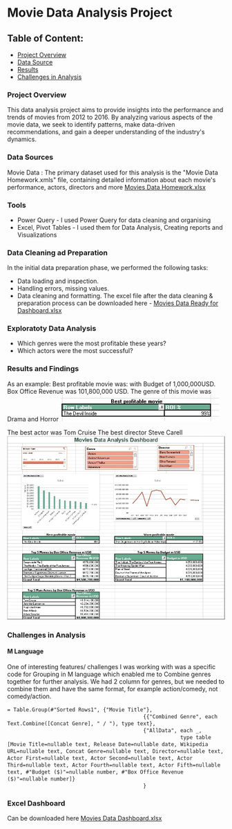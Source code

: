 # Movie Data Analysis Project
## Table of Content:
 - [Project Overview](#project-overview)
 - [Data Source](#data-sources)
 - [Results](#results-and-findings)
 - [Challenges in Analysis](#challenges-in-analysis)

### Project Overview
This data analysis project aims to provide insights into the performance and trends of movies from 2012 to 2016.
By analyzing various aspects of the movie data, we seek to identify patterns, make data-driven recommendations, and gain a deeper understanding of the industry's dynamics.

### Data Sources
Movie Data : The primary dataset used for this analysis is the "Movie Data Homework.xmls" file, containing detailed information about each movie's performance, actors, directors and more
[Movies Data Homework.xlsx](https://github.com/spevaky/MovieData/blob/bbf510e2977bf3e4fccc4afcff653b4a66a64674/Movies%20Data%20Homework.xlsx)

### Tools
 - Power Query - I used Power Query for data cleaning and organising
 - Excel, Pivot Tables - I used them for Data Analysis, Creating reports and Visualizations

### Data Cleaning ad Preparation
In the initial data preparation phase, we performed the following tasks:
 - Data loading and inspection.
 - Handling errors, missing values.
 - Data cleaning and formatting.
The excel file after the data cleaning & preparation process can be downloaded here - [Movies Data Ready for Dashboard.xlsx](https://github.com/spevaky/MovieData/blob/09bf7cecf917d4724468f18d982721acbd8fde72/Movies%20Data%20Ready%20for%20Dashboard.xlsx)
### Exploratoty Data Analysis
 - Which genres were the most profitable these years?
 - Which actors were the most successful?


### Results and Findings 
As an example:
Best profitable movie was: with Budget of 1,000,000USD. Box Office Revenue was 101,800,000 USD. The genre of this movie was Drama and Horror
![Best Prof Movie](https://github.com/spevaky/MovieData/blob/cbc23dfdbd86e6ea52b267a8199bb00f375d5025/Best%20Prof%20Movie.JPG)

The best actor was Tom Cruise
The best director Steve Carell
![Movies Data Dashboard](https://github.com/spevaky/MovieData/blob/0759b09e1ffbd7f9c54dbbe9274fffe50a44f21f/Movies%20Data%20Dashboard.jpeg)

### Challenges in Analysis
#### M Language
One of interesting features/ challenges I was working with was a specific code for Grouping in M language which enabled me to Combine genres together for further analysis.
We had 2 column for genres, but we needed to combine them and have the same format, for example action/comedy, not comedy/action.

``` 
= Table.Group(#"Sorted Rows1", {"Movie Title"}, 
                                            {{"Combined Genre", each Text.Combine([Concat Genre], " / "), type text},
                                            {"AllData", each _, 
                                                        type table [Movie Title=nullable text, Release Date=nullable date, Wikipedia URL=nullable text, Concat Genre=nullable text, Director=nullable text, Actor First=nullable text, Actor Second=nullable text, Actor Third=nullable text, Actor Fourth=nullable text, Actor Fifth=nullable text, #"Budget ($)"=nullable number, #"Box Office Revenue ($)"=nullable number]}
                                            }
```
### Excel Dashboard
Can be downloaded here [Movies Data Dashboard.xlsx](https://github.com/spevaky/MovieData/blob/6944f11bc3946ad0a943e40b34830b5e81ea8b40/AANPLdFKQ5qgmO5lWys6_Movies%20Data%20Ready%20for%20Dashboard%20-%20DONE.xlsx)
